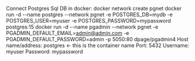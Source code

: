 Connect Postgres Sql DB in docker: docker network create pgnet docker run -d
--name postgres
--network pgnet
-e POSTGRES_DB=mydb
-e POSTGRES_USER=myuser
-e POSTGRES_PASSWORD=mypassword
postgres:15 docker run -d
--name pgadmin
--network pgnet
-e PGADMIN_DEFAULT_EMAIL=admin@admin.com
-e PGADMIN_DEFAULT_PASSWORD=admin
-p 5050:80
dpage/pgadmin4 Host name/address: postgres ← this is the container name Port: 5432 Username: myuser Password: mypassword
